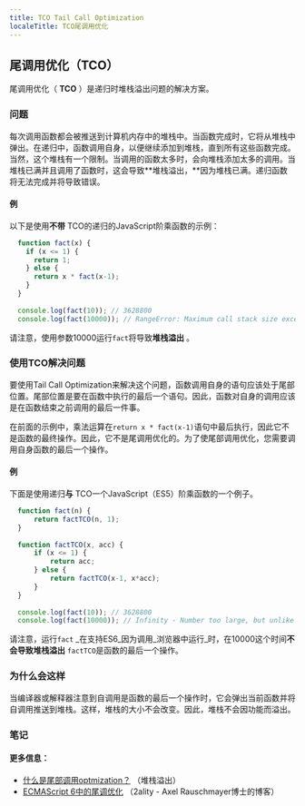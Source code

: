 ```yaml
---
title: TCO Tail Call Optimization
localeTitle: TCO尾调用优化
---
```

## 尾调用优化（TCO）

尾调用优化（ **TCO** ）是递归时堆栈溢出问题的解决方案。

### 问题

每次调用函数都会被推送到计算机内存中的堆栈中。当函数完成时，它将从堆栈中弹出。在递归中，函数调用自身，以便继续添加到堆栈，直到所有这些函数完成。当然，这个堆栈有一个限制。当调用的函数太多时，会向堆栈添加太多的调用。当堆栈已满并且调用了函数时，这会导致**堆栈溢出，**因为堆栈已满。递归函数将无法完成并将导致错误。

#### 例

以下是使用**不带** TCO的递归的JavaScript阶乘函数的示例：

```javascript
  function fact(x) { 
    if (x <= 1) { 
      return 1; 
    } else { 
      return x * fact(x-1); 
    } 
  } 
 
  console.log(fact(10)); // 3628800 
  console.log(fact(10000)); // RangeError: Maximum call stack size exceeded 
```

请注意，使用参数10000运行`fact`将导致**堆栈溢出** 。

### 使用TCO解决问题

要使用Tail Call Optimization来解决这个问题，函数调用自身的语句应该处于尾部位置。尾部位置是要在函数中执行的最后一个语句。因此，函数对自身的调用应该是在函数结束之前调用的最后一件事。

在前面的示例中，乘法运算在`return x * fact(x-1)`语句中最后执行，因此它不是函数的最终操作。因此，它不是尾调用优化的。为了使尾部调用优化，您需要调用自身函数的最后一个操作。

#### 例

下面是使用递归**与** TCO一个JavaScript（ES5）阶乘函数的一个例子。

```javascript
  function fact(n) { 
      return factTCO(n, 1); 
  } 
 
  function factTCO(x, acc) { 
      if (x <= 1) { 
          return acc; 
      } else { 
          return factTCO(x-1, x*acc); 
      } 
  } 
 
  console.log(fact(10)); // 3628800 
  console.log(fact(10000)); // Infinity - Number too large, but unlike the unoptimized factorial, this does not result in stack overflow. 
```

请注意，运行`fact` _在支持ES6_因为调用_浏览器中运行_时，在10000这个时间**不会导致堆栈溢出** `factTCO`是函数的最后一个操作。

### 为什么会这样

当编译器或解释器注意到自调用是函数的最后一个操作时，它会弹出当前函数并将自调用推送到堆栈。这样，堆栈的大小不会改变。因此，堆栈不会因功能而溢出。

### 笔记

#### 更多信息：

*   [什么是尾部调用optmization？](https://stackoverflow.com/questions/310974/what-is-tail-call-optimization) （堆栈溢出）
*   [ECMAScript 6中的尾调优化](http://2ality.com/2015/06/tail-call-optimization.html) （2ality - Axel Rauschmayer博士的博客）